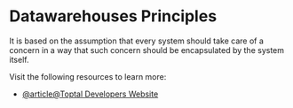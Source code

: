# Datawarehouses Principles

It is based on the assumption that every system should take care of a concern in a way that such concern should be encapsulated by the system itself.

Visit the following resources to learn more:

- [@article@Toptal Developers Website](https://www.toptal.com/data-science/data-warehouse-concepts-principles)